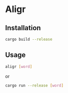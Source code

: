 # Aligr

## Installation
```bash
cargo build --release
```

## Usage
```bash
aligr [word]
```
or
```bash
cargo run --release [word]
```
